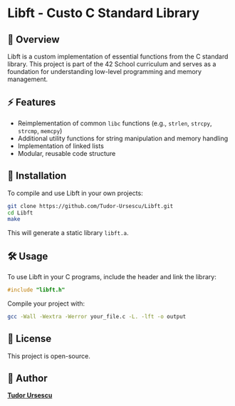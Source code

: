 # Libft - Custo C Standard Library

## 📌 Overview
Libft is a custom implementation of essential functions from the C standard library. This project is part of the 42 School curriculum and serves as a foundation for understanding low-level programming and memory management.

## ⚡ Features
- Reimplementation of common `libc` functions (e.g., `strlen`, `strcpy`, `strcmp`, `memcpy`)
- Additional utility functions for string manipulation and memory handling
- Implementation of linked lists
- Modular, reusable code structure

## 🚀 Installation
To compile and use Libft in your own projects:
```sh
git clone https://github.com/Tudor-Ursescu/Libft.git
cd Libft
make
```
This will generate a static library `libft.a`.

## 🛠️ Usage
To use Libft in your C programs, include the header and link the library:
```c
#include "libft.h"
```
Compile your project with:
```sh
gcc -Wall -Wextra -Werror your_file.c -L. -lft -o output
```
## 📜 License
This project is open-source.

## 👤 Author
[**Tudor Ursescu**](https://github.com/Tudor-Ursescu)